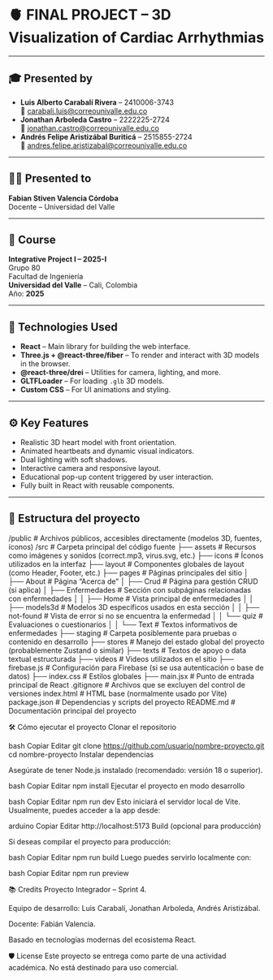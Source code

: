 # 🫀 FINAL PROJECT – 3D Visualization of Cardiac Arrhythmias

---

## 🎓 Presented by

- **Luis Alberto Carabalí Rivera** – 2410006-3743  
  📧 carabali.luis@correounivalle.edu.co  
- **Jonathan Arboleda Castro** – 2222225-2724  
  📧 jonathan.castro@correounivalle.edu.co  
- **Andrés Felipe Aristizábal Buriticá** – 2515855-2724  
  📧 andres.felipe.aristizabal@correounivalle.edu.co  

---

## 👨‍🏫 Presented to

**Fabian Stiven Valencia Córdoba**  
Docente – Universidad del Valle

---

## 📘 Course

**Integrative Project I – 2025-I**  
Grupo 80  
Facultad de Ingeniería  
**Universidad del Valle** – Cali, Colombia  
Año: **2025**

---

## 🧪 Technologies Used

- **React** – Main library for building the web interface.
- **Three.js + @react-three/fiber** – To render and interact with 3D models in the browser.
- **@react-three/drei** – Utilities for camera, lighting, and more.
- **GLTFLoader** – For loading `.glb` 3D models.
- **Custom CSS** – For UI animations and styling.

---

## ⚙️ Key Features

- Realistic 3D heart model with front orientation.
- Animated heartbeats and dynamic visual indicators.
- Dual lighting with soft shadows.
- Interactive camera and responsive layout.
- Educational pop-up content triggered by user interaction.
- Fully built in React with reusable components.

---


## 🧠 Estructura del proyecto

/public                  # Archivos públicos, accesibles directamente (modelos 3D, fuentes, íconos)
/src                     # Carpeta principal del código fuente
  ├── assets             # Recursos como imágenes y sonidos (correct.mp3, virus.svg, etc.)
  ├── icons              # Íconos utilizados en la interfaz
  ├── layout             # Componentes globales de layout (como Header, Footer, etc.)
  ├── pages              # Páginas principales del sitio
  │   ├── About          # Página “Acerca de”
  │   ├── Crud           # Página para gestión CRUD (si aplica)
  │   ├── Enfermedades   # Sección con subpáginas relacionadas con enfermedades
  │   │   ├── Home       # Vista principal de enfermedades
  │   │   ├── models3d   # Modelos 3D específicos usados en esta sección
  │   │   ├── not-found  # Vista de error si no se encuentra la enfermedad
  │   │   └── quiz       # Evaluaciones o cuestionarios
  │   │   └── Text       # Textos informativos de enfermedades
  ├── staging            # Carpeta posiblemente para pruebas o contenido en desarrollo
  ├── stores             # Manejo del estado global del proyecto (probablemente Zustand o similar)
  ├── texts              # Textos de apoyo o data textual estructurada
  ├── videos             # Videos utilizados en el sitio
  ├── firebase.js        # Configuración para Firebase (si se usa autenticación o base de datos)
  ├── index.css          # Estilos globales
  ├── main.jsx           # Punto de entrada principal de React
.gitignore               # Archivos que se excluyen del control de versiones
index.html               # HTML base (normalmente usado por Vite)
package.json             # Dependencias y scripts del proyecto
README.md                # Documentación principal del proyecto


🛠️ Cómo ejecutar el proyecto
Clonar el repositorio

bash
Copiar
Editar
git clone https://github.com/usuario/nombre-proyecto.git
cd nombre-proyecto
Instalar dependencias

Asegúrate de tener Node.js instalado (recomendado: versión 18 o superior).

bash
Copiar
Editar
npm install
Ejecutar el proyecto en modo desarrollo

bash
Copiar
Editar
npm run dev
Esto iniciará el servidor local de Vite. Usualmente, puedes acceder a la app desde:

arduino
Copiar
Editar
http://localhost:5173
Build (opcional para producción)

Si deseas compilar el proyecto para producción:

bash
Copiar
Editar
npm run build
Luego puedes servirlo localmente con:

bash
Copiar
Editar
npm run preview


📚 Credits
Proyecto Integrador – Sprint 4.

Equipo de desarrollo: Luis Carabalí, Jonathan Arboleda, Andrés Aristizábal.

Docente: Fabián Valencia.

Basado en tecnologías modernas del ecosistema React.


🛡️ License
Este proyecto se entrega como parte de una actividad académica. No está destinado para uso comercial.